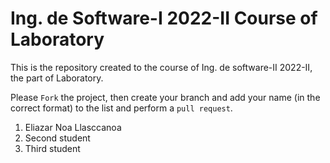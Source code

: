 # Ing. de Software-I 2022-II Course of Laboratory
This is the repository created to the course of Ing. de software-II 2022-II, the part of Laboratory.


Please `Fork` the project, then create your branch and add your name (in the correct format) to the list and perform a `pull request`.

<ol>
  <li>Eliazar Noa Llasccanoa</li>
  <li>Second student</li>
  <li>Third student</li>
</ol>
